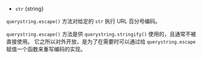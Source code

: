 <!-- YAML
added: v0.1.25
-->

* `str` {string}

`querystring.escape()` 方法对给定的 `str` 执行 URL 百分号编码。

`querystring.escape()` 方法是供 `querystring.stringify()` 使用的，且通常不被直接使用。
它之所以对外开放，是为了在需要时可以通过给 `querystring.escape` 赋值一个函数来重写编码的实现。

